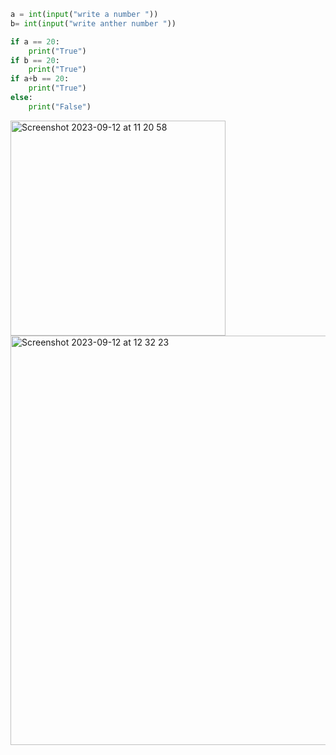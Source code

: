 ```py
a = int(input("write a number "))
b= int(input("write anther number "))

if a == 20:
    print("True")
if b == 20:
    print("True")
if a+b == 20:
    print("True")
else:
    print("False")
```
<img width="344" alt="Screenshot 2023-09-12 at 11 20 58" src="https://github.com/NaomiRozenberg/unit-1/assets/142605919/bedea67a-d1e5-41ca-9d97-bed8d034f5b9">
<img width="655" alt="Screenshot 2023-09-12 at 12 32 23" src="https://github.com/NaomiRozenberg/unit-1/assets/142605919/deaca9a6-2563-4f77-b8ae-0b65f765f26a">
